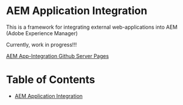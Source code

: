 # AEM Application Integration

This is a framework for  integrating external web-applications into AEM (Adobe Experience Manager)

Currently, work in progress!!!


[AEM App-Integration Github Server Pages](https://alberndt.github.io/aem-app-integration/)



# Table of Contents <!-- omit in toc -->

- [AEM Application Integration](#aem-application-integration)

